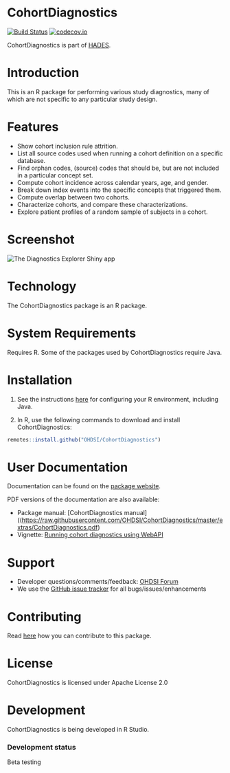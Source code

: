 CohortDiagnostics
=================

[![Build Status](https://travis-ci.org/OHDSI/CohortDiagnostics.svg?branch=master)](https://travis-ci.org/OHDSI/CohortDiagnostics)
[![codecov.io](https://codecov.io/github/OHDSI/CohortDiagnostics/coverage.svg?branch=master)](https://codecov.io/github/OHDSI/CohortDiagnostics?branch=master)

CohortDiagnostics is part of [HADES](https://ohdsi.github.io/Hades).

Introduction
============
This is an R package for performing various study diagnostics, many of which are not specific to any particular study design.

Features
========
- Show cohort inclusion rule attrition. 
- List all source codes used when running a cohort definition on a specific database.
- Find orphan codes, (source) codes that should be, but are not included in a particular concept set.
- Compute cohort incidence across calendar years, age, and gender.
- Break down index events into the specific concepts that triggered them.
- Compute overlap between two cohorts.
- Characterize cohorts, and compare these characterizations.
- Explore patient profiles of a random sample of subjects in a cohort.

Screenshot
==========
![The Diagnostics Explorer Shiny app](vignettes/shiny.png)

Technology
==========
The CohortDiagnostics package is an R package.

System Requirements
===================
Requires R. Some of the packages used by CohortDiagnostics require Java.

Installation
=============

1. See the instructions [here](https://ohdsi.github.io/Hades/rSetup.html) for configuring your R environment, including Java.

2. In R, use the following commands to download and install CohortDiagnostics:

  ```r
  remotes::install.github("OHDSI/CohortDiagnostics")
```

User Documentation
==================
Documentation can be found on the [package website](https://ohdsi.github.io/CohortDiagnostics).

PDF versions of the documentation are also available:
* Package manual: [CohortDiagnostics manual]((https://raw.githubusercontent.com/OHDSI/CohortDiagnostics/master/extras/CohortDiagnostics.pdf) 
* Vignette: [Running cohort diagnostics using WebAPI](https://raw.githubusercontent.com/OHDSI/CohortDiagnostics/master/inst/doc/CohortDiagnosticsUsingWebApi.pdf)

Support
=======
* Developer questions/comments/feedback: <a href="http://forums.ohdsi.org/c/developers">OHDSI Forum</a>
* We use the <a href="https://github.com/OHDSI/CohortDiagnostics/issues">GitHub issue tracker</a> for all bugs/issues/enhancements

Contributing
============
Read [here](https://ohdsi.github.io/Hades/contribute.html) how you can contribute to this package.

License
=======
CohortDiagnostics is licensed under Apache License 2.0

Development
===========
CohortDiagnostics is being developed in R Studio.

### Development status

Beta testing
